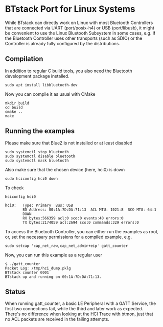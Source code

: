 # BTstack Port for Linux Systems

While BTstack can directly work on Linux with most Bluetooth Controllers that are connected via UART (port/posix-h4) or USB (port/libusb), it might be convenient to use the Linux Bluetooth Subsystem in some cases, e.g. if the Bluetooth Controller uses other transports (such as SDIO) or the Controller is already fully configured by the distributions.


## Compilation

In addition to regular C build tools, you also need the Bluetooth development package installed.

	sudo apt install libbluetooth-dev

Now you can compile it as usual with CMake

	mkdir build
	cd build
	cmake ..
	make


## Running the examples

Please make sure that BlueZ is not installed or at least disabled

	sudo systemctl stop bluetooth
	sudo systemctl disable bluetooth
	sudo systemctl mask bluetooth

Also make sure that the chosen device (here, hci0) is down

	sudo hciconfig hci0 down

To check

    hciconfig hci0

    hci0:	Type: Primary  Bus: USB
	        BD Address: 00:1A:7D:DA:71:13  ACL MTU: 1021:8  SCO MTU: 64:1
	        DOWN 
	        RX bytes:566359 acl:0 sco:0 events:40 errors:0
	        TX bytes:2174059 acl:2694 sco:0 commands:329 errors:0


To access the Bluetooth Controller, you can either run the examples as root, or, set the necessary permissions for a compiled example, e.g.

	sudo setcap 'cap_net_raw,cap_net_admin+eip' gatt_counter

Now, you can run this example as a regular user

	$ ./gatt_counter
	Packet Log: /tmp/hci_dump.pklg
	BTstack counter 0001
	BTstack up and running on 00:1A:7D:DA:71:13.


## Status

When running gatt_counter, a basic LE Peripheral with a GATT Service, the first two connections fail, while the third and later work as expected. There's no difference when looking at the HCI Trace with btmon, just that no ACL packets are received in the failing attempts.

